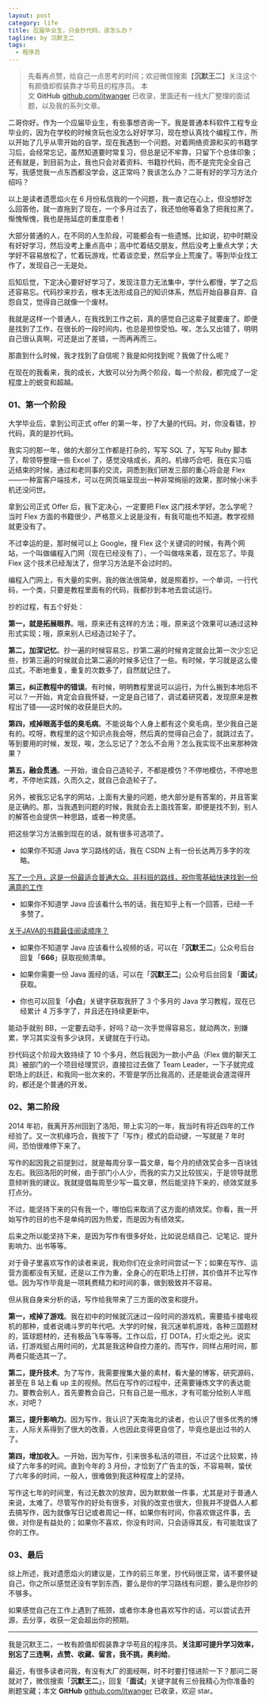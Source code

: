 ```yaml
---
layout: post
category: life
title: 应届毕业生，只会抄代码，该怎么办？
tagline: by 沉默王二
tags: 
  - 程序员
---
```


>先看再点赞，给自己一点思考的时间；欢迎微信搜索【**沉默王二**】关注这个有颜值却假装靠才华苟且的程序员。
>本文 **GitHub** [github.com/itwanger](https://github.com/qinggee/itwanger.github.io) 已收录，里面还有一线大厂整理的面试题，以及我的系列文章。

<!--more-->




二哥你好。作为一个应届毕业生，有些事想咨询一下。我是普通本科软件工程专业毕业的，因为在学校的时候贪玩也没怎么好好学习，现在想认真找个编程工作，所以开始了几乎从零开始的自学，现在我遇到一个问题。对着网络资源和买的书籍学习后，会经常忘记，虽然知道要时常复习，但总是记不牢靠，只留下个总体印象；还有就是，到目前为止，我也只会对着资料、书籍抄代码，而不是完完全全自己写，我感觉我一点东西都没学会，这正常吗？我该怎么办？二哥有好的学习方法介绍吗？

以上是读者遗愿焰火在 6 月份私信我的一个问题，我一直记在心上，但没想好怎么回答他，就一直拖到了现在，一个多月过去了，我还怕他等着急了把我拉黑了。惭愧惭愧，我也是拖延症的重度患者！

大部分普通的人，在不同的人生阶段，可能都会有一些遗憾。比如说，初中时期没有好好学习，然后没考上重点高中；高中忙着结交朋友，然后没考上重点大学；大学好不容易放松了，忙着玩游戏，忙着谈恋爱，然后学业上荒废了。等到毕业找工作了，发现自己一无是处。

后知后觉，下定决心要好好学习了，发现注意力无法集中，学什么都慢，学了之后还容易忘。代码抄来抄去，根本无法形成自己的知识体系，然后开始自暴自弃、自怨自艾，觉得自己就像一个废材。

我就是这样一个普通人，在我找到工作之前，真的感觉自己这辈子就要废了。即便是找到了工作，在很长的一段时间内，也总是担惊受怕。唉，怎么又出错了，明明自己很认真啊，可还是出了差错，一而再再而三。

那直到什么时候，我才找到了自信呢？我是如何找到呢？我做了什么呢？

在现在的我看来，我的成长，大致可以分为两个阶段，每一个阶段，都完成了一定程度上的蜕变和超越。

### 01、第一个阶段

大学毕业后，拿到公司正式 offer 的第一年，抄了大量的代码。对，你没看错，抄代码，真的是抄代码。

我实习的那一年，做的大部分工作都是打杂的，写写 SQL 了，写写 Ruby 脚本了，帮领导整理一些 Excel 了，感觉没啥成长，真的。机缘巧合吧，我在实习临近结束的时候，通过和老同事的交流，洞悉到我们研发三部的重心将会是 Flex——一种富客户端技术，可以在网页端呈现出一种非常绚丽的效果，那时候小米手机还没问世。

拿到公司正式 Offer 后，我下定决心，一定要把 Flex 这门技术学好。怎么学呢？当时 Flex 方面的书籍很少，严格意义上说是没有，有我可能也不知道。教学视频就更没有了。

不过幸运的是，那时候可以上 Google，搜 Flex 这个关键词的时候，有两个网站，一个叫做编程入门网（现在已经没有了），一个叫做啥来着，现在忘了。毕竟 Flex 这个技术已经淘汰了，但学习方法是不会过时的。

编程入门网上，有大量的实例，我的做法很简单，就是照着抄。一个单词，一行代码，一个类，只要是教程里面有的代码，我都抄到本地去尝试运行。

抄的过程，有五个好处：

**第一，就是拓展眼界**。哦，原来还有这样的方法；哦，原来这个效果可以通过这种形式实现；哦，原来别人已经造过轮子了。

**第二，加深记忆**。抄一遍的时候容易忘，抄第二遍的时候肯定就会比第一次少忘记些，抄第三遍的时候就会比第二遍的时候多记住了一些。有时候，学习就是这么傻瓜式，不断地重复，重复的次数多了，自然就记住了。

**第三，纠正教程中的错误**。有时候，明明教程里说可以运行，为什么搬到本地后不可以？一开始，肯定会自我怀疑，一定是自己错了，调试着研究着，发现原来是教程出了错——这时候的收获是巨大的。

**第四，戒掉眼高手低的臭毛病**。不能说每个人身上都有这个臭毛病，至少我自己是有的。哎呀，教程里的这个知识点我会呀，然后真的觉得自己会了，就跳过去了。等到要用的时候，发现，唉，怎么忘记了？怎么不会用？怎么我实现不出来那种效果？

**第五，融会贯通**。一开始，谁会自己造轮子，不都是模仿？不停地模仿，不停地思考，不停地实践，久而久之，就自己会造轮子了。

另外，被我忘记名字的网站，上面有大量的问题，绝大部分是有答案的，并且答案是正确的。那，当我遇到问题的时候，我就会去上面找答案，即便是找不到，别人的解答也会提供一种思路，或者一种灵感。

把这些学习方法搬到现在的话，就有很多可选项了。

- 如果你不知道 Java 学习路线的话，我在 CSDN 上有一份长达两万多字的攻略。

[写了一个月，这是一份最适合普通大众、非科班的路线，祝你零基础快速找到一份满意的工作](https://qingmiaogu.blog.csdn.net/article/details/104774776)


- 如果你不知道学 Java 应该看什么书的话，我在知乎上有一个回答，已经一千多赞了。

[关于JAVA的书籍最佳阅读顺序？](https://www.zhihu.com/question/269505829/answer/933582331)

- 如果你不知道学 Java 应该看什么视频的话，可以在「**沉默王二**」公众号后台回复「**666**」获取视频清单。

- 如果你需要一份 Java 面经的话，可以在「**沉默王二**」公众号后台回复「**面试**」获取。

- 你也可以回复「**小白**」关键字获取我肝了 3 个多月的 Java 学习教程，现在已经累计 4 万多字了，并且还在持续更新中。

能动手就别 BB，一定要去动手，好吗？动一次手觉得容易忘，就动两次，别嫌累，学习其实没有多少诀窍，关键就在于行动。

抄代码这个阶段大致持续了 10 个多月，然后我因为一款小产品（Flex 做的聊天工具）被部门的一个项目经理赏识，直接拉过去做了 Team Leader，一下子就完成职场上的跃迁，和我同一批次来的，不管是学历比我高的，还是能说会道混得开的，都还是个普通的开发。

### 02、第二阶段

2014 年初，我离开苏州回到了洛阳，带上实习的一年，我当时有将近四年的工作经验了。又一次机缘巧合，我按下了「写作」模式的启动键，一写就是 7 年时间，恐怕很难停下来了。

写作的起因我之前提到过，就是每周分享一篇文章，每个月的绩效奖会多一百块钱左右。我回洛阳的时候，由于部门小人少，而我的实力又比较拔尖，于是领导就愿意倾听我的建议。我就提倡每周至少写一篇文章，然后能坚持下来的，绩效奖就多打点分。

不过，能坚持下来的只有我一个，哪怕后来取消了这方面的绩效奖。你看，我一开始写作的目的也不是单纯的因为热爱，而是因为有绩效奖。

后来之所以能坚持下来，是因为写作有很多好处，比如说总结自己、记笔记、提升影响力、出书等等。

对于骨子里喜欢写作的读者来说，我劝你们在业余时间尝试一下；如果在写作、运营方面都没有天赋，还是以工作为重，全身心的在职场上打拼，其价值并不比写作低。因为写作毕竟是一项耗费精力和时间的事，做到极致并不容易。

但从我自身来分析的话，写作给我带来了三方面的改变和提升。

**第一，戒掉了游戏**。我在初中的时候就沉迷过一段时间的游戏机，需要插卡接电视机的那种，或者说魂斗罗的年代吧。大学的时候，我沉迷单机游戏，各种三国题材的，篮球题材的，还有极品飞车等等。工作以后，打 DOTA，打火炬之光。说实话，打游戏挺占用时间的，尤其是我这种自控力差的。而写作，同样占用时间，那两者只能选其一了。

**第二，提升技术**。为了写作，我需要搜集大量的素材，看大量的博客，研究源码，甚至在 B 站上看 up 主的视频。然后在写作的过程中，还需要锤炼文字的表达能力。要教会别人，首先要教会自己，只有自己是一瓶水，才有可能分给别人半瓶水，对吧？

**第三，提升影响力**。因为写作，我认识了天南海北的读者，也认识了很多优秀的博主，人际关系得到了很大的改善，人也因此变得更自信了，毕竟也是出过书的人了。

**第四，增加收入**。一开始，因为写作，引来很多私活的项目，不过这个比较累，持续了六年多的时间。直到今年的 3 月份，才恰到了广告主的饭，不容易啊，蛰伏了六年多的时间，一般人，很难做到我这种程度上的坚持。

写作这七年的时间里，有过无数次的放弃，因为默默做一件事，尤其是对于普通人来说，太难了。尽管写作的好处有很多，对我的改变也很大，但我并不提倡人人都去搞写作，因为就像写日记或者周记一样，如果你有时间，你喜欢做这件事，去做，对你是有益处的；如果你不喜欢，你没有时间，只会适得其反，有可能耽误了你的工作。

### 03、最后

综上所述，我对遗愿焰火的建议是，工作的前三年里，抄代码很正常，请不要怀疑自己，你之所以感觉还没有学到东西，要么是你的学习路线有问题，要么是你抄的不够多。

如果感觉自己在工作上遇到了瓶颈，或者你本身也喜欢写作的话，可以尝试去开源，去分享，收获一定会超出你的预期。

-----

我是沉默王二，一枚有颜值却假装靠才华苟且的程序员。**关注即可提升学习效率，别忘了三连啊，点赞、收藏、留言，我不挑，奥利给**。

最近，有很多读者问我，有没有大厂的面经啊，时不时要打怪进阶一下？那问二哥就对了，微信搜索「**沉默王二**」，回复「**面试**」关键字就有三份我精心为你准备的刷题宝藏；本文 **GitHub** [github.com/itwanger](https://github.com/qinggee/itwanger.github.io) 已收录，欢迎 star。